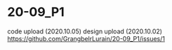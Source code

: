 # 20-09_P1
code upload (2020.10.05)
design upload (2020.10.02)
https://github.com/GrangbelrLurain/20-09_P1/issues/1
